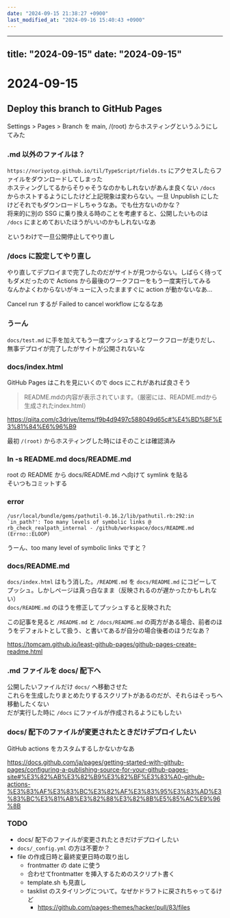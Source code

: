 ```yaml
---
date: "2024-09-15 21:38:27 +0900"
last_modified_at: "2024-09-16 15:40:43 +0900"
---
```


---
title: "2024-09-15"
date: "2024-09-15"
---

# 2024-09-15

## Deploy this branch to GitHub Pages
Settings > Pages > Branch を main, /(root) からホスティングというふうにしてみた

### .md 以外のファイルは？
`https://noriyotcp.github.io/til/TypeScript/fields.ts` にアクセスしたらファイルをダウンロードしてしまった  
ホスティングしてるからそりゃそうなのかもしれないがあんま良くない
`/docs` からホストするようにしたけど上記現象は変わらない。一旦 Unpublish にしたけどそれでもダウンロードしちゃうなあ。でも仕方ないのかな？  
将来的に別の SSG に乗り換える時のことを考慮すると、公開したいものは `/docs` にまとめておいたほうがいいのかもしれないなあ

というわけで一旦公開停止してやり直し

### /docs に設定してやり直し
やり直してデプロイまで完了したのだがサイトが見つからない。しばらく待ってもダメだったので Actions から最後のワークフローをもう一度実行してみる  
なんかよくわからないがキューに入ったまますぐに action が動かないなあ…

Cancel run するが Failed to cancel workflow になるなあ

### うーん
`docs/test.md` に手を加えてもう一度プッシュするとワークフローが走りだし、無事デプロイが完了したがサイトが公開されないな

### docs/index.html
GitHub Pages はこれを見にいくので docs にこれがあれば良さそう

> README.mdの内容が表示されています。（厳密には、README.mdから生成されたindex.html）

https://qiita.com/c3drive/items/f9b4d9497c588049d65c#%E4%BD%BF%E3%81%84%E6%96%B9

最初 `/(root)` からホスティングした時にはそのことは確認済み  

### ln -s README.md docs/README.md
root の README から docs/README.md へ向けて symlink を貼る  
そいつもコミットする

### error
```
/usr/local/bundle/gems/pathutil-0.16.2/lib/pathutil.rb:292:in `in_path?': Too many levels of symbolic links @ rb_check_realpath_internal - /github/workspace/docs/README.md (Errno::ELOOP)
```

うーん、too many level of symbolic links ですと？

### docs/README.md
`docs/index.html` はもう消した。`/README.md` を `docs/README.md` にコピーしてプッシュ。しかしページは真っ白なまま（反映されるのが遅かったかもしれない）  
`docs/README.md` のほうを修正してプッシュすると反映された

この記事を見ると `/README.md` と `/docs/README.md` の両方がある場合、前者のほうをデフォルトとして扱う、と書いてあるが自分の場合後者のほうだなあ？

https://tomcam.github.io/least-github-pages/github-pages-create-readme.html

### .md ファイルを docs/ 配下へ
公開したいファイルだけ `docs/` へ移動させた  
これらを生成したりまとめたりするスクリプトがあるのだが、それらはそっちへ移動したくない  
だが実行した時に `/docs` にファイルが作成されるようにもしたい

### docs/ 配下のファイルが変更されたときだけデプロイしたい
GitHub actions をカスタムするしかないかなあ

https://docs.github.com/ja/pages/getting-started-with-github-pages/configuring-a-publishing-source-for-your-github-pages-site#%E3%82%AB%E3%82%B9%E3%82%BF%E3%83%A0-github-actions-%E3%83%AF%E3%83%BC%E3%82%AF%E3%83%95%E3%83%AD%E3%83%BC%E3%81%AB%E3%82%88%E3%82%8B%E5%85%AC%E9%96%8B

### TODO

- docs/ 配下のファイルが変更されたときだけデプロイしたい
- `docs/_config.yml` の方は不要か？
- file の作成日時と最終変更日時の取り出し
  - frontmatter の date に使う
  - 合わせてfrontmatter を挿入するためのスクリプト書く
  - template.sh も見直し
  - tasklist のスタイリングについて。なぜかドラフトに戻されちゃってるけど
    - https://github.com/pages-themes/hacker/pull/83/files
